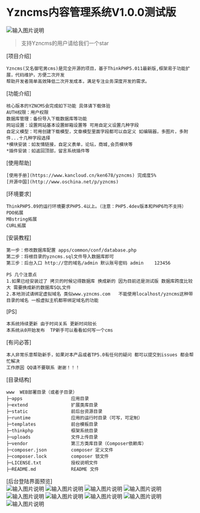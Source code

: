 # Yzncms内容管理系统V1.0.0测试版
![输入图片说明](https://img.shields.io/badge/php-%3E%3D5.4-000.svg "在这里输入图片标题")

>支持Yzncms的用户请给我们一个star

[项目介绍]
```
Yzncms(又名御宅男cms)是完全开源的项目，基于ThinkPHP5.011最新版,框架易于功能扩展，代码维护，方便二次开发  
帮助开发者简单高效降低二次开发成本，满足专注业务深度开发的需求。
```

[功能介绍]
```
核心版本的YZNCMS会完成如下功能 具体请下载体验
AUTH权限：用户权限
数据库管理：备份导入下载数据库等功能
网站设置：设置网站基本设置邮箱设置等 可用自定义设置几种字段
自定义模型：可用创建下载模型，文章模型里面字段都可以自定义 如编辑器，多图片，多附件...十几种字段选择
*模块安装：如友情链接，自定义表单，论坛，商城,会员模块等
*插件安装：如返回顶部，留言系统插件等
```

[使用帮助]
```
[使用手册](https://www.kancloud.cn/ken678/yzncms) 完成度5%
[开源中国](http://www.oschina.net/p/yzncms)
```

[环境要求]
```
ThinkPHP5.09的运行环境要求PHP5.4以上。（注意：PHP5.4dev版本和PHP6均不支持）
PDO拓展
MBstring拓展
CURL拓展
```

[安装教程]
```
第一步：修改数据库配置 apps/common/conf/database.php  
第二步：将根目录的yzncms.sql文件导入数据库即可  
第三步：后台入口 http://您的域名/admin 默认账号密码 admin    123456   

PS 几个注意点
1.如果已经安装过了 拷贝的时候记得数据库 换成新的 因为目前还是测试版 数据库跨度比较大 需要换成新的数据库SQL文件
2.本地测试请绑定虚拟域名 类似www.yzncms.com   不能使用localhost/yzncms这种带目录的域名 一般虚拟主机都带绑定域名的功能
```

[PS]
```
本系统持续更新 由于时间关系 更新时间较长
本系统从0开始发布  TP新手可以看看如何写一个cms
```
[有问必答]
```
本人非常乐意帮助新手，如果对本产品或者TP5.0有任何的疑问 都可以提交到issues 都会帮忙解决
工作原因 QQ请不要联系 谢谢！！！
```

[目录结构]
```
www  WEB部署目录（或者子目录）
├─apps                  应用目录
├─extend                扩展类库目录
├─static                前后台资源目录
├─runtime               应用的运行时目录（可写，可定制）
├─templates             前台模板目录
├─thinkphp              框架系统目录
├─uploads               文件上传目录
├─vendor                第三方类库目录（Composer依赖库）
├─composer.json         composer 定义文件
├─composer.lock         composer 锁文件
├─LICENSE.txt           授权说明文件
├─README.md             README 文件
```

[后台登陆界面预览]  
![输入图片说明](https://git.oschina.net/uploads/images/2017/0826/193657_ccc8a8f7_555541.png "Yzncms.png")
![输入图片说明](https://git.oschina.net/uploads/images/2017/0904/091039_830d8119_555541.png "添加内容.png")
![输入图片说明](https://git.oschina.net/uploads/images/2017/0601/134316_df6a7b60_555541.jpeg "在这里输入图片标题")
![输入图片说明](https://git.oschina.net/uploads/images/2017/0905/175949_bc011124_555541.png "Yzncms.png")
![输入图片说明](https://git.oschina.net/uploads/images/2017/0613/152302_f2081fba_555541.png "在这里输入图片标题")
![输入图片说明](https://git.oschina.net/uploads/images/2017/0601/134327_f760ee6b_555541.jpeg "在这里输入图片标题")
![输入图片说明](https://git.oschina.net/uploads/images/2017/0601/134335_cd0f4d67_555541.jpeg "在这里输入图片标题")
![输入图片说明](https://git.oschina.net/uploads/images/2017/0601/134344_ce09d530_555541.jpeg "在这里输入图片标题")
![输入图片说明](https://git.oschina.net/uploads/images/2017/0715/212221_2809862f_555541.png "Yzncms.png")